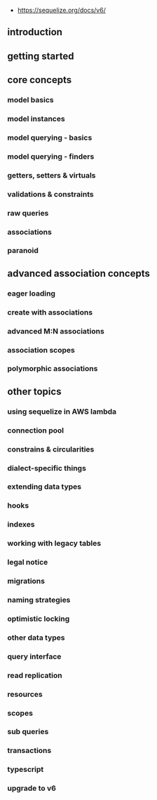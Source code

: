 * https://sequelize.org/docs/v6/

## introduction



## getting started



## core concepts

### model basics

### model instances

### model querying - basics

### model querying - finders

### getters, setters & virtuals

### validations & constraints

### raw queries

### associations

### paranoid



## advanced association concepts

### eager loading

### create with associations

### advanced M:N associations

### association scopes

### polymorphic associations



## other topics

### using sequelize in AWS lambda

### connection pool

### constrains & circularities

### dialect-specific things

### extending data types

### hooks

### indexes

### working with legacy tables

### legal notice

### migrations

### naming strategies

### optimistic locking

### other data types

### query interface

### read replication

### resources

### scopes

### sub queries

### transactions

### typescript

### upgrade to v6
